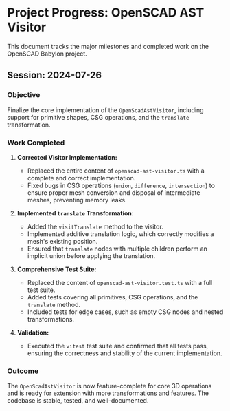 # Project Progress: OpenSCAD AST Visitor

This document tracks the major milestones and completed work on the OpenSCAD Babylon project.

## Session: 2024-07-26

### Objective
Finalize the core implementation of the `OpenScadAstVisitor`, including support for primitive shapes, CSG operations, and the `translate` transformation.

### Work Completed
1.  **Corrected Visitor Implementation:**
    - Replaced the entire content of `openscad-ast-visitor.ts` with a complete and correct implementation.
    - Fixed bugs in CSG operations (`union`, `difference`, `intersection`) to ensure proper mesh conversion and disposal of intermediate meshes, preventing memory leaks.

2.  **Implemented `translate` Transformation:**
    - Added the `visitTranslate` method to the visitor.
    - Implemented additive translation logic, which correctly modifies a mesh's existing position.
    - Ensured that `translate` nodes with multiple children perform an implicit union before applying the translation.

3.  **Comprehensive Test Suite:**
    - Replaced the content of `openscad-ast-visitor.test.ts` with a full test suite.
    - Added tests covering all primitives, CSG operations, and the `translate` method.
    - Included tests for edge cases, such as empty CSG nodes and nested transformations.

4.  **Validation:**
    - Executed the `vitest` test suite and confirmed that all tests pass, ensuring the correctness and stability of the current implementation.

### Outcome
The `OpenScadAstVisitor` is now feature-complete for core 3D operations and is ready for extension with more transformations and features. The codebase is stable, tested, and well-documented.
